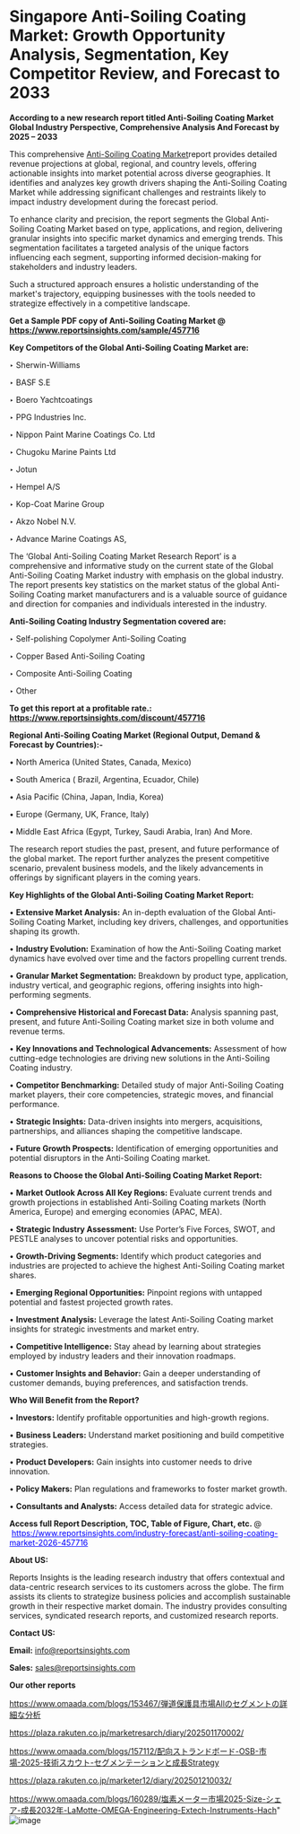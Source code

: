# Singapore Anti-Soiling Coating Market: Growth Opportunity Analysis, Segmentation, Key Competitor Review, and Forecast to 2033

<strong>According to a new research report titled Anti-Soiling Coating Market Global Industry Perspective, Comprehensive Analysis And Forecast by 2025 – 2033</strong>

This comprehensive <a href=https://www.reportsinsights.com/sample/457716>Anti-Soiling Coating Market</a>report provides detailed revenue projections at global, regional, and country levels, offering actionable insights into market potential across diverse geographies. It identifies and analyzes key growth drivers shaping the Anti-Soiling Coating Market while addressing significant challenges and restraints likely to impact industry development during the forecast period.

To enhance clarity and precision, the report segments the Global Anti-Soiling Coating Market based on type, applications, and region, delivering granular insights into specific market dynamics and emerging trends. This segmentation facilitates a targeted analysis of the unique factors influencing each segment, supporting informed decision-making for stakeholders and industry leaders.

Such a structured approach ensures a holistic understanding of the market's trajectory, equipping businesses with the tools needed to strategize effectively in a competitive landscape.

<strong>Get a Sample PDF copy of Anti-Soiling Coating Market </strong><strong>@<a href=https://www.reportsinsights.com/sample/457716 style=color:#0000ff;> https://www.reportsinsights.com/sample/457716</a></strong></font>

<strong>Key Competitors of the Global Anti-Soiling Coating Market are:</strong>

‣ Sherwin-Williams

‣ BASF S.E

‣ Boero Yachtcoatings

‣ PPG Industries Inc.

‣ Nippon Paint Marine Coatings Co. Ltd

‣ Chugoku Marine Paints Ltd

‣ Jotun

‣ Hempel A/S

‣ Kop-Coat Marine Group

‣ Akzo Nobel N.V.

‣ Advance Marine Coatings AS,

The ‘Global Anti-Soiling Coating Market Research Report’ is a comprehensive and informative study on the current state of the Global Anti-Soiling Coating Market industry with emphasis on the global industry. The report presents key statistics on the market status of the global Anti-Soiling Coating market manufacturers and is a valuable source of guidance and direction for companies and individuals interested in the industry.

<strong>Anti-Soiling Coating Industry Segmentation covered are:</strong>

‣ Self-polishing Copolymer Anti-Soiling Coating

‣ Copper Based Anti-Soiling Coating

‣ Composite Anti-Soiling Coating

‣ Other

<strong>To get this report at a profitable rate.: <a href=https://www.reportsinsights.com/discount/457716 style=color:#0000ff;>https://www.reportsinsights.com/discount/457716</a></strong></font>

<strong>Regional Anti-Soiling Coating Market (Regional Output, Demand &amp; Forecast by Countries):-</strong>

• North America (United States, Canada, Mexico)

• South America ( Brazil, Argentina, Ecuador, Chile)

• Asia Pacific (China, Japan, India, Korea)

• Europe (Germany, UK, France, Italy)

• Middle East Africa (Egypt, Turkey, Saudi Arabia, Iran) And More.

The research report studies the past, present, and future performance of the global market. The report further analyzes the present competitive scenario, prevalent business models, and the likely advancements in offerings by significant players in the coming years.

<strong>Key Highlights of the Global Anti-Soiling Coating Market Report:</strong>

• <strong>Extensive Market Analysis:</strong> An in-depth evaluation of the Global Anti-Soiling Coating Market, including key drivers, challenges, and opportunities shaping its growth.

• <strong>Industry Evolution:</strong> Examination of how the Anti-Soiling Coating market dynamics have evolved over time and the factors propelling current trends.

• <strong>Granular Market Segmentation:</strong> Breakdown by product type, application, industry vertical, and geographic regions, offering insights into high-performing segments.

• <strong>Comprehensive Historical and Forecast Data:</strong> Analysis spanning past, present, and future Anti-Soiling Coating market size in both volume and revenue terms.

• <strong>Key Innovations and Technological Advancements:</strong> Assessment of how cutting-edge technologies are driving new solutions in the Anti-Soiling Coating industry.

• <strong>Competitor Benchmarking:</strong> Detailed study of major Anti-Soiling Coating market players, their core competencies, strategic moves, and financial performance.

• <strong>Strategic Insights:</strong> Data-driven insights into mergers, acquisitions, partnerships, and alliances shaping the competitive landscape.

• <strong>Future Growth Prospects:</strong> Identification of emerging opportunities and potential disruptors in the Anti-Soiling Coating market.

<strong>Reasons to Choose the Global Anti-Soiling Coating Market Report:</strong>

• <strong>Market Outlook Across All Key Regions:</strong> Evaluate current trends and growth projections in established Anti-Soiling Coating markets (North America, Europe) and emerging economies (APAC, MEA).

• <strong>Strategic Industry Assessment:</strong> Use Porter’s Five Forces, SWOT, and PESTLE analyses to uncover potential risks and opportunities.

• <strong>Growth-Driving Segments:</strong> Identify which product categories and industries are projected to achieve the highest Anti-Soiling Coating market shares.

• <strong>Emerging Regional Opportunities:</strong> Pinpoint regions with untapped potential and fastest projected growth rates.

• <strong>Investment Analysis:</strong> Leverage the latest Anti-Soiling Coating market insights for strategic investments and market entry.

• <strong>Competitive Intelligence:</strong> Stay ahead by learning about strategies employed by industry leaders and their innovation roadmaps.

• <strong>Customer Insights and Behavior:</strong> Gain a deeper understanding of customer demands, buying preferences, and satisfaction trends.

<strong>Who Will Benefit from the Report?</strong>

• <strong>Investors:</strong> Identify profitable opportunities and high-growth regions.

• <strong>Business Leaders:</strong> Understand market positioning and build competitive strategies.

• <strong>Product Developers:</strong> Gain insights into customer needs to drive innovation.

• <strong>Policy Makers:</strong> Plan regulations and frameworks to foster market growth.

• <strong>Consultants and Analysts:</strong> Access detailed data for strategic advice.
</ul>
<strong>Access full Report Description, TOC, Table of Figure, Chart, etc. </strong>@  <a href=https://www.reportsinsights.com/industry-forecast/anti-soiling-coating-market-2026-457716 style=color:#0000ff;>https://www.reportsinsights.com/industry-forecast/anti-soiling-coating-market-2026-457716</a></font>

<strong><strong>About US</strong>:</strong>

Reports Insights is the leading research industry that offers contextual and data-centric research services to its customers across the globe. The firm assists its clients to strategize business policies and accomplish sustainable growth in their respective market domain. The industry provides consulting services, syndicated research reports, and customized research reports.

<strong>Contact US:</strong>

<p class=""""><b>Email:</b> <a href=mailto:info@reportsinsights.com>info@reportsinsights.com</a></p>
<p class=""""><b>Sales:</b> <a href=mailto:sales@reportsinsights.com>sales@reportsinsights.com</a></p>

<strong>Our other reports</strong>

<a href=https://www.omaada.com/blogs/153467/弾道保護具市場Allのセグメントの詳細な分析>https://www.omaada.com/blogs/153467/弾道保護具市場Allのセグメントの詳細な分析</a>

<a href=https://plaza.rakuten.co.jp/marketresarch/diary/202501170002/>https://plaza.rakuten.co.jp/marketresarch/diary/202501170002/</a>

<a href=https://www.omaada.com/blogs/157112/配向ストランドボード-OSB-市場-2025-技術スカウト-セグメンテーションと成長Strategy>https://www.omaada.com/blogs/157112/配向ストランドボード-OSB-市場-2025-技術スカウト-セグメンテーションと成長Strategy</a>

<a href=https://plaza.rakuten.co.jp/marketer12/diary/202501210032/>https://plaza.rakuten.co.jp/marketer12/diary/202501210032/</a>

<a href=https://www.omaada.com/blogs/160289/塩素メーター市場2025-Size-シェア-成長2032年-LaMotte-OMEGA-Engineering-Extech-Instruments-Hach>https://www.omaada.com/blogs/160289/塩素メーター市場2025-Size-シェア-成長2032年-LaMotte-OMEGA-Engineering-Extech-Instruments-Hach</a>"
![image](https://github.com/user-attachments/assets/1142677f-ca6c-42d2-ace6-de7db00e6473)
